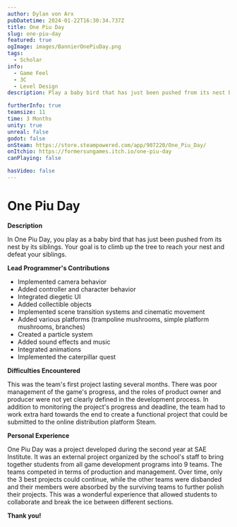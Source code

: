 ```yaml
---
author: Dylan von Arx
pubDatetime: 2024-01-22T16:30:34.737Z
title: One Piu Day
slug: one-piu-day
featured: true
ogImage: images/BannierOnePiuDay.png
tags:
  - Scholar
info:
  - Game Feel
  - 3C
  - Level Design
description: Play a baby bird that has just been pushed from its nest by its brothers and sisters. Your goal is to go up the tree to regain your nest, and defeat your siblings.

furtherInfo: true
teamsize: 11
time: 3 Months
unity: true
unreal: false
godot: false
onSteam: https://store.steampowered.com/app/907220/One_Piu_Day/
onItchio: https://formersungames.itch.io/one-piu-day
canPlaying: false

hasVideo: false
---
```


# One Piu Day

<b>Description</b>

In One Piu Day, you play as a baby bird that has just been pushed from its nest by its siblings. Your goal is to climb up the tree to reach your nest and defeat your siblings.

<b>Lead Programmer's Contributions</b>

- Implemented camera behavior
- Added controller and character behavior
- Integrated diegetic UI
- Added collectible objects
- Implemented scene transition systems and cinematic movement
- Added various platforms (trampoline mushrooms, simple platform mushrooms, branches)
- Created a particle system
- Added sound effects and music
- Integrated animations
- Implemented the caterpillar quest

<b>Difficulties Encountered</b>

This was the team's first project lasting several months. There was poor management of the game's progress, and the roles of product owner and producer were not yet clearly defined in the development process. In addition to monitoring the project's progress and deadline, the team had to work extra hard towards the end to create a functional project that could be submitted to the online distribution platform Steam.

<b>Personal Experience</b>

One Piu Day was a project developed during the second year at SAE Institute. It was an external project organized by the school's staff to bring together students from all game development programs into 9 teams. The teams competed in terms of production and management. Over time, only the 3 best projects could continue, while the other teams were disbanded and their members were absorbed by the surviving teams to further polish their projects. This was a wonderful experience that allowed students to collaborate and break the ice between different sections.

<b>Thank you!</b>
